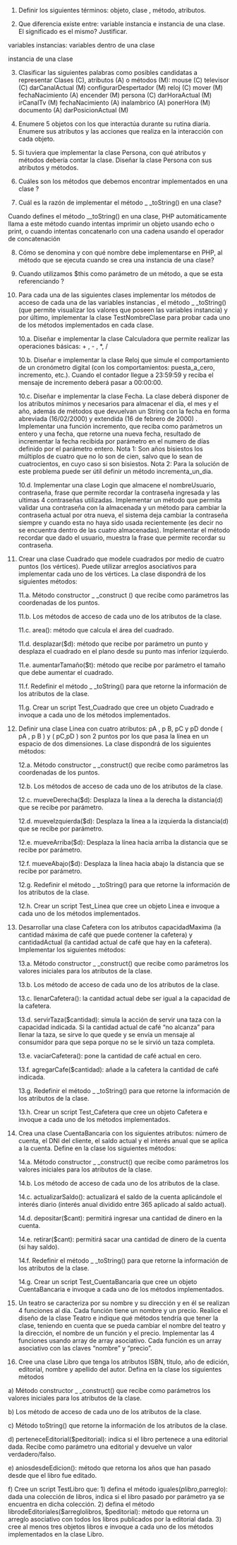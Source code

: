 1. Definir los siguientes términos: objeto, clase , método, atributos.

2. Que diferencia existe entre: variable instancia e instancia de una clase. El significado es el mismo? Justificar.

variables instancias: variables dentro de una clase

instancia de una clase

3. Clasificar las siguientes palabras como posibles candidatas a representar Clases (C), atributos (A) o métodos
   (M):
   mouse (C)
   televisor (C)
   darCanalActual (M)
   configurarDespertador (M)
   reloj (C)
   mover (M)
   fechaNacimiento (A)
   encender (M)
   persona (C)
   darHoraActual (M)
   irCanalTv (M)
   fechaNacimiento (A)
   inalambrico (A)
   ponerHora (M)
   documento (A)
   darPosicionActual (M)

4. Enumere 5 objetos con los que interactúa durante su rutina diaria. Enumere sus atributos y las acciones que
   realiza en la interacción con cada objeto.

5. Si tuviera que implementar la clase Persona, con qué atributos y métodos debería contar la clase. Diseñar la
   clase Persona con sus atributos y métodos.

6. Cuáles son los métodos que debemos encontrar implementados en una clase ?

7. Cuál es la razón de implementar el método \_ \_toString() en una clase?

Cuando defines el método \_\_toString() en una clase, PHP automáticamente llama a este método cuando intentas imprimir un objeto usando echo o print, o cuando intentas concatenarlo con una cadena usando el operador de concatenación

8. Cómo se denomina y con qué nombre debe implementarse en PHP, al método que se ejecuta cuando se
   crea una instancia de una clase?

9. Cuando utilizamos $this como parámetro de un método, a que se esta referenciando ?

10. Para cada una de las siguientes clases implementar los métodos de acceso de cada una de las variables
    instancias , el método \_ \_toString() (que permite visualizar los valores que poseen las variables instancia) y por
    último, implementar la clase TestNombreClase para probar cada uno de los métodos implementados en cada
    clase.

    10.a. Diseñar e implementar la clase Calculadora que permite realizar las operaciones básicas: + , - , \*, /

    10.b. Diseñar e implementar la clase Reloj que simule el comportamiento de un cronómetro digital
    (con los comportamientos: puesta_a_cero, incremento, etc.). Cuando el contador llegue a 23:59:59 y
    reciba el mensaje de incremento deberá pasar a 00:00:00.

    10.c. Diseñar e implementar la clase Fecha. La clase deberá disponer de los atributos mínimos y
    necesarios para almacenar el día, el mes y el año, además de métodos que devuelvan un String con la
    fecha en forma abreviada (16/02/2000) y extendida (16 de febrero de 2000) . Implementar una función
    incremento, que reciba como parámetros un entero y una fecha, que retorne una nueva fecha, resultado
    de incrementar la fecha recibida por parámetro en el numero de días definido por el parámetro entero.
    Nota 1: Son años bisiestos los múltiplos de cuatro que no lo son de cien, salvo que lo sean de
    cuatrocientos, en cuyo caso si son bisiestos.
    Nota 2: Para la solución de este problema puede ser útil definir un método incrementa_un_dia.

    10.d. Implementar una clase Login que almacene el nombreUsuario, contraseña, frase que permite
    recordar la contraseña ingresada y las ultimas 4 contraseñas utilizadas. Implementar un método que
    permita validar una contraseña con la almacenada y un método para cambiar la contraseña actual por otra
    nueva, el sistema deja cambiar la contraseña siempre y cuando esta no haya sido usada recientemente (es
    decir no se encuentra dentro de las cuatro almacenadas). Implementar el método recordar que dado el
    usuario, muestra la frase que permite recordar su contraseña.

11. Crear una clase Cuadrado que modele cuadrados por medio de cuatro puntos (los vértices). Puede utilizar
    arreglos asociativos para implementar cada uno de los vértices. La clase dispondrá de los siguientes métodos:

    11.a. Método constructor \_ \_construct () que recibe como parámetros las coordenadas de los puntos.

    11.b. Los métodos de acceso de cada uno de los atributos de la clase.

    11.c. area(): método que calcula el área del cuadrado.

    11.d. desplazar($d): método que recibe por parámetro un punto y desplaza el cuadrado en el plano
    desde su punto mas inferior izquierdo.

    11.e. aumentarTamaño($t): método que recibe por parámetro el tamaño que debe aumentar el cuadrado.

    11.f. Redefinir el método \_ \_toString() para que retorne la información de los atributos de la clase.

    11.g. Crear un script Test_Cuadrado que cree un objeto Cuadrado e invoque a cada uno de los
    métodos implementados.

12. Definir una clase Linea con cuatro atributos: pA , p B, pC y pD donde ( pA , p B ) y ( pC,pD ) son 2 puntos
    por los que pasa la línea en un espacio de dos dimensiones. La clase dispondrá de los siguientes métodos:

    12.a. Método constructor \_ \_construct() que recibe como parámetros las coordenadas de los puntos.

    12.b. Los métodos de acceso de cada uno de los atributos de la clase.

    12.c. mueveDerecha($d): Desplaza la línea a la derecha la distancia(d) que se recibe por parámetro.

    12.d. mueveIzquierda($d): Desplaza la línea a la izquierda la distancia(d) que se recibe por parámetro.

    12.e. mueveArriba($d): Desplaza la línea hacia arriba la distancia que se recibe por parámetro.

    12.f. mueveAbajo($d): Desplaza la línea hacia abajo la distancia que se recibe por parámetro.

    12.g. Redefinir el método \_ \_toString() para que retorne la información de los atributos de la clase.

    12.h. Crear un script Test_Linea que cree un objeto Linea e invoque a cada uno de los
    métodos implementados.

13. Desarrollar una clase Cafetera con los atributos capacidadMaxima (la cantidad máxima de café que puede
    contener la cafetera) y cantidadActual (la cantidad actual de café que hay en la cafetera). Implementar los
    siguientes métodos:

    13.a. Método constructor \_ \_construct() que recibe como parámetros los valores iniciales para los
    atributos de la clase.

    13.b. Los método de acceso de cada uno de los atributos de la clase.

    13.c. llenarCafetera(): la cantidad actual debe ser igual a la capacidad de la cafetera.

    13.d. servirTaza($cantidad): simula la acción de servir una taza con la capacidad indicada. Si la
    cantidad actual de café “no alcanza” para llenar la taza, se sirve lo que quede y se envía un mensaje
    al consumidor para que sepa porque no se le sirvió un taza completa.

    13.e. vaciarCafetera(): pone la cantidad de café actual en cero.

    13.f. agregarCafe($cantidad): añade a la cafetera la cantidad de café indicada.

    13.g. Redefinir el método \_ \_toString() para que retorne la información de los atributos de la clase.

    13.h. Crear un script Test_Cafetera que cree un objeto Cafetera e invoque a cada uno de los
    métodos implementados.

14. Crea una clase CuentaBancaria con los siguientes atributos: número de cuenta, el DNI del cliente, el
    saldo actual y el interés anual que se aplica a la cuenta. Define en la clase los siguientes métodos:

    14.a. Método constructor \_ \_construct() que recibe como parámetros los valores iniciales para los
    atributos de la clase.

    14.b. Los método de acceso de cada uno de los atributos de la clase.

    14.c. actualizarSaldo(): actualizará el saldo de la cuenta aplicándole el interés diario (interés anual
    dividido entre 365 aplicado al saldo actual).

    14.d. depositar($cant): permitirá ingresar una cantidad de dinero en la cuenta.

    14.e. retirar($cant): permitirá sacar una cantidad de dinero de la cuenta (si hay saldo).

    14.f. Redefinir el método \_ \_toString() para que retorne la información de los atributos de la clase.

    14.g. Crear un script Test_CuentaBancaria que cree un objeto CuentaBancaria e invoque a cada
    uno de los métodos implementados.

15. Un teatro se caracteriza por su nombre y su dirección y en él se realizan 4 funciones al día. Cada función tiene
    un nombre y un precio. Realice el diseño de la clase Teatro e indique qué métodos tendría que tener la clase,
    teniendo en cuenta que se pueda cambiar el nombre del teatro y la dirección, el nombre de un función y el
    precio. Implementar las 4 funciones usando array de array asociativo. Cada función es un array asociativo con
    las claves “nombre” y “precio”.

16. Cree una clase Libro que tenga los atributos ISBN, titulo, año de edición, editorial, nombre y apellido
    del autor. Defina en la clase los siguientes métodos

a) Método constructor \_ \_construct() que recibe como parámetros los valores iniciales para los atributos de la
clase.

b) Los método de acceso de cada uno de los atributos de la clase.

c) Método toString() que retorne la información de los atributos de la clase.

d) perteneceEditorial($peditorial): indica si el libro pertenece a una editorial dada. Recibe como parámetro
una editorial y devuelve un valor verdadero/falso.

e) aniosdesdeEdicion(): método que retorna los años que han pasado desde que el libro fue editado.

f) Cree un script TestLibro que: 1) defina el método iguales($plibro,$parreglo): dada una colección de libros, indica si el libro pasado por
parámetro ya se encuentra en dicha colección. 2) defina el método librodeEditoriales($arreglolibros, $peditorial): método que retorna un arreglo asociativo
con todos los libros publicados por la editorial dada. 3) cree al menos tres objetos libros e invoque a cada uno de los métodos implementados en la clase Libro.
